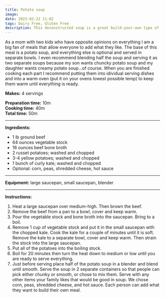 ```yaml
---
title: Potato soup
image: 
date: 2023-02-22 11-02
tags: Dairy Free, Gluten Free
description: This deconstructed soup is a great build-your-own type of meal.
---
```

As a mom with two kids who have opposite opinions on everything I am a big fan of meals that allow everyone to add what they like. The base of this meal is a potato soup, and everything else is optional and served in separate bowls. I even recommend blending half the soup and serving it as two separate soups because my son wants chuncky potato soup and my daughter wants creamy potato soup...of course. When you are finished cooking each part I recommend putting them into idividual serving dishes and into a warm oven (put it on your ovens lowest possible temp) to keep them warm until everything is ready. 

**Makes:** 4 servings

**Preparation time:** 10m  
**Cooking time:** 40m  
**Total time:** 50m

---

**Ingredients:**

- 1 lb ground beef
- 64 ounces vegetable stock  
- 16 ounces beef bone broth
- 2 russet potatoes; washed and chopped
- 3-4 yellow potatoes; washed and chopped
- 1 bunch of curly kale; washed and chopped
- Optional: corn, peas, shredded cheese, hot sauce



---

**Equipment:** large saucepan, small saucepan, blender

---

**Instructions:**

1. Heat a large saucepan over medium-high. Then brown the beef. 
1. Remove the beef from a pan to a bowl, cover and keep warm. 
1. Pour the vegetable stock and bone broth into the saucepan. Bring to a boil. 
1. Remove 1 cup of vegetable stock and put it in the small saucepan with the chopped kale. Cook the kale for a couple of minutes until it is soft. Remove the kale to a separate bowl, cover and keep warm. Then strain the stock into the large saucepan. 
1. Put all of the potatoes into the boiling stock.
1. Boil for 20 minutes then turn the heat down to medium or low until you are ready to serve everything. 
1. Just before serving place half of the potato soup in a blender and blend until smooth. Serve the soup in 2 separate containers so that people can pick either chunky or smooth, or chose to mix them. Serve with any other items your family likes that would be good in soup. We chose corn, peas, shredded cheese, and hot sauce. Each person can add what they want to build their own meal. 
 

